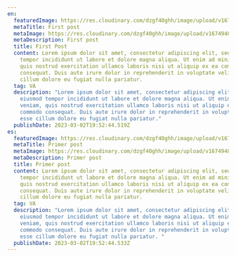 ```yaml
---
en:
  featuredImage: https://res.cloudinary.com/dzgf40ghh/image/upload/v1674948769/cld-sample-4.jpg
  metaTitle: First post
  metaImage: https://res.cloudinary.com/dzgf40ghh/image/upload/v1674948769/cld-sample-4.jpg
  metaDescription: First post
  title: First Post
  content: Lorem ipsum dolor sit amet, consectetur adipiscing elit, sed do eiusmod
    tempor incididunt ut labore et dolore magna aliqua. Ut enim ad minim veniam,
    quis nostrud exercitation ullamco laboris nisi ut aliquip ex ea commodo
    consequat. Duis aute irure dolor in reprehenderit in voluptate velit esse
    cillum dolore eu fugiat nulla pariatur.
  tag: VA
  description: "Lorem ipsum dolor sit amet, consectetur adipiscing elit, sed do
    eiusmod tempor incididunt ut labore et dolore magna aliqua. Ut enim ad minim
    veniam, quis nostrud exercitation ullamco laboris nisi ut aliquip ex ea
    commodo consequat. Duis aute irure dolor in reprehenderit in voluptate velit
    esse cillum dolore eu fugiat nulla pariatur."
  publishDate: 2023-03-02T19:52:44.519Z
es:
  featuredImage: https://res.cloudinary.com/dzgf40ghh/image/upload/v1674948769/cld-sample-4.jpg
  metaTitle: Primer post
  metaImage: https://res.cloudinary.com/dzgf40ghh/image/upload/v1674948769/cld-sample-4.jpg
  metaDescription: Primer post
  title: Primer post
  content: Lorem ipsum dolor sit amet, consectetur adipiscing elit, sed do eiusmod
    tempor incididunt ut labore et dolore magna aliqua. Ut enim ad minim veniam,
    quis nostrud exercitation ullamco laboris nisi ut aliquip ex ea commodo
    consequat. Duis aute irure dolor in reprehenderit in voluptate velit esse
    cillum dolore eu fugiat nulla pariatur.
  tag: VA
  description: "Lorem ipsum dolor sit amet, consectetur adipiscing elit, sed do
    eiusmod tempor incididunt ut labore et dolore magna aliqua. Ut enim ad minim
    veniam, quis nostrud exercitation ullamco laboris nisi ut aliquip ex ea
    commodo consequat. Duis aute irure dolor in reprehenderit in voluptate velit
    esse cillum dolore eu fugiat nulla pariatur. "
  publishDate: 2023-03-02T19:52:44.533Z
---
```

